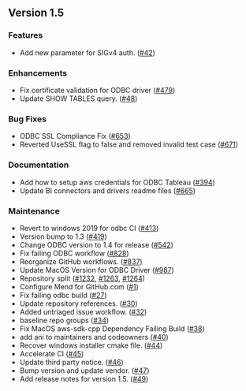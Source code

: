 ## Version 1.5

### Features

* Add new parameter for SIGv4 auth. ([#42](https://github.com/opensearch-project/sql-odbc/pull/42))

### Enhancements

* Fix certificate validation for ODBC driver ([#479](https://github.com/opensearch-project/sql/pull/479))
* Update SHOW TABLES query. ([#48](https://github.com/opensearch-project/sql-odbc/pull/48))

### Bug Fixes

* ODBC SSL Compliance Fix ([#653](https://github.com/opensearch-project/sql/pull/653))
* Reverted UseSSL flag to false and removed invalid test case ([#671](https://github.com/opensearch-project/sql/pull/671))

### Documentation

* Add how to setup aws credentials for ODBC Tableau ([#394](https://github.com/opensearch-project/sql/pull/394))
* Update BI connectors and drivers readme files ([#665](https://github.com/opensearch-project/sql/pull/665))

### Maintenance

* Revert to windows 2019 for odbc CI ([#413](https://github.com/opensearch-project/sql/pull/413))
* Version bump to 1.3 ([#419](https://github.com/opensearch-project/sql/pull/419))
* Change ODBC version to 1.4 for release ([#542](https://github.com/opensearch-project/sql/pull/542))
* Fix failing ODBC workflow ([#828](https://github.com/opensearch-project/sql/pull/828))
* Reorganize GitHub workflows. ([#837](https://github.com/opensearch-project/sql/pull/837))
* Update MacOS Version for ODBC Driver ([#987](https://github.com/opensearch-project/sql/pull/987))
* Repository split ([#1232](https://github.com/opensearch-project/sql/pull/1232), [#1263](https://github.com/opensearch-project/sql/pull/1263), [#1264](https://github.com/opensearch-project/sql/pull/1264))
* Configure Mend for GitHub.com ([#1](https://github.com/opensearch-project/sql-odbc/pull/1))
* Fix failing odbc build ([#27](https://github.com/opensearch-project/sql-odbc/pull/27))
* Update repository references. ([#30](https://github.com/opensearch-project/sql-odbc/pull/30))
* Added untriaged issue workflow. ([#32](https://github.com/opensearch-project/sql-odbc/pull/32))
* baseline repo groups ([#34](https://github.com/opensearch-project/sql-odbc/pull/34))
* Fix MacOS aws-sdk-cpp Dependency Failing Build ([#38](https://github.com/opensearch-project/sql-odbc/pull/38))
* add ani to maintainers and codeowners ([#40](https://github.com/opensearch-project/sql-odbc/pull/40))
* Recover windows installer cmake file. ([#44](https://github.com/opensearch-project/sql-odbc/pull/44))
* Accelerate CI ([#45](https://github.com/opensearch-project/sql-odbc/pull/45))
* Update third party notice. ([#46](https://github.com/opensearch-project/sql-odbc/pull/46))
* Bump version and update vendor. ([#47](https://github.com/opensearch-project/sql-odbc/pull/47))
* Add release notes for version 1.5. ([#49](https://github.com/opensearch-project/sql-odbc/pull/49))
